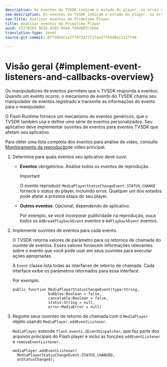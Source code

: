 ```yaml
---
description: Os eventos do TVSDK indicam o estado do player, os erros que ocorrem, a conclusão das ações solicitadas, como o início da reprodução de um vídeo ou as ações que ocorrem implicitamente, como a conclusão de um anúncio.
seo-description: Os eventos do TVSDK indicam o estado do player, os erros que ocorrem, a conclusão das ações solicitadas, como o início da reprodução de um vídeo ou as ações que ocorrem implicitamente, como a conclusão de um anúncio.
seo-title: Analisar eventos do Primetime Player
title: Analisar eventos do Primetime Player
uuid: e72782bf-9d26-4285-85e4-fd4d803c1bbe
translation-type: tm+mt
source-git-commit: 8ff38bdc1a7ff9732f7f1fae37f64d0e1113ff40

---
```



# Visão geral {#implement-event-listeners-and-callbacks-overview}

Os manipuladores de eventos permitem que o TVSDK responda a eventos. Quando um evento ocorre, o mecanismo de evento do TVSDK chama seu manipulador de eventos registrado e transmite as informações do evento para o manipulador.

O Flash Runtime fornece um mecanismo de eventos genéricos, que o TVSDK também usa e define uma série de eventos personalizados. Seu aplicativo deve implementar ouvintes de eventos para eventos TVSDK que afetam seu aplicativo.

Para obter uma lista completa dos eventos para análise de vídeo, consulte [Monitoramento da reprodução](https://marketing.adobe.com/resources/help/en_US/sc/appmeasurement/hbvideo/c_vhl_track-core-vid-playback.html)de vídeo principal.

1. Determine para quais eventos seu aplicativo deve ouvir.

   * **Eventos** obrigatórios: Analise todos os eventos de reprodução.

      >[!IMPORTANT]
      >
      >O evento reproduzir `MediaPlayerStatusChangeEvent.STATUS_CHANGE` fornece o status do player, incluindo erros. Qualquer um dos estados pode afetar a próxima etapa do seu player.

   * **Outros eventos**: Opcional, dependendo do aplicativo.

      Por exemplo, se você incorporar publicidade na reprodução, ouça todos os `AdBreakPlaybackEvent` eventos e `AdPlaybackEvent` eventos.

1. Implemente ouvintes de eventos para cada evento.

   O TVSDK retorna valores de parâmetro para os retornos de chamada do ouvinte de eventos. Esses valores fornecem informações relevantes sobre o evento que você pode usar em seus ouvintes para executar ações apropriadas.

   A `Event` classe lista todas as interfaces de retorno de chamada. Cada interface exibe os parâmetros retornados para essa interface.

   Por exemplo:

   ```
   public function MediaPlayerStatusChangeEvent(type:String,  
                   bubbles:Boolean = false,  
                   cancelable:Boolean = false,  
                   status:String = null,  
                   error:MediaError = null) 
   ```

1. Registre seus ouvintes de retorno de chamada com o `MediaPlayer` objeto usando `MediaPlayer.addEventListener`.

   `MediaPlayer` estende `flash.events.IEventDispatcher`, que faz parte dos arquivos principais do Flash player e inclui as funções `addEventListener` e `removeEventListener`.

   ```
   mediaPlayer.addEventListener( 
     MediaPlayerStatusChangeEvent.STATUS_CHANGED,  
     onStatusChanged);
   ```


